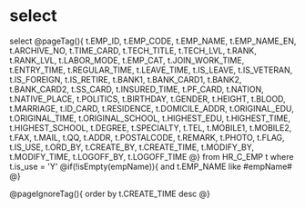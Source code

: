 select
===

select @pageTag(){
t.EMP_ID,
t.EMP_CODE,
t.EMP_NAME,
t.EMP_NAME_EN,
t.ARCHIVE_NO,
t.TIME_CARD,
t.TECH_TITLE,
t.TECH_LVL,
t.RANK,
t.RANK_LVL,
t.LABOR_MODE,
t.EMP_CAT,
t.JOIN_WORK_TIME,
t.ENTRY_TIME,
t.REGULAR_TIME,
t.LEAVE_TIME,
t.IS_LEAVE,
t.IS_VETERAN,
t.IS_FOREIGN,
t.IS_RETIRE,
t.BANK1,
t.BANK_CARD1,
t.BANK2,
t.BANK_CARD2,
t.SS_CARD,
t.INSURED_TIME,
t.PF_CARD,
t.NATION,
t.NATIVE_PLACE,
t.POLITICS,
t.BIRTHDAY,
t.GENDER,
t.HEIGHT,
t.BLOOD,
t.MARRIAGE,
t.ID_CARD,
t.RESIDENCE,
t.DOMICILE_ADDR,
t.ORIGINAL_EDU,
t.ORIGINAL_TIME,
t.ORIGINAL_SCHOOL,
t.HIGHEST_EDU,
t.HIGHEST_TIME,
t.HIGHEST_SCHOOL,
t.DEGREE,
t.SPECIALTY,
t.TEL,
t.MOBILE1,
t.MOBILE2,
t.FAX,
t.MAIL,
t.QQ,
t.ADDR,
t.POSTALCODE,
t.REMARK,
t.PHOTO,
t.FLAG,
t.IS_USE,
t.ORD_BY,
t.CREATE_BY,
t.CREATE_TIME,
t.MODIFY_BY,
t.MODIFY_TIME,
t.LOGOFF_BY,
t.LOGOFF_TIME
 @}
from HR_C_EMP t
where t.is_use = 'Y'
@if(!isEmpty(empName)){
and t.EMP_NAME like #empName#
@}
	     
@pageIgnoreTag(){
    order by t.CREATE_TIME desc
@}
